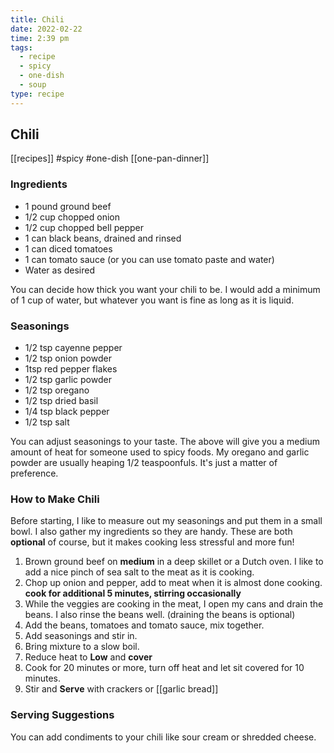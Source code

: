 ```yaml
---
title: Chili
date: 2022-02-22
time: 2:39 pm
tags:
  - recipe
  - spicy
  - one-dish
  - soup
type: recipe
---
```


## Chili

[[recipes]] #spicy #one-dish [[one-pan-dinner]]

### Ingredients

- 1 pound ground beef
- 1/2 cup chopped onion
- 1/2 cup chopped bell pepper
- 1 can black beans, drained and rinsed
- 1 can diced tomatoes
- 1 can tomato sauce (or you can use tomato paste and water)
- Water as desired

You can decide how thick you want your chili to be. I would add a minimum of 1 cup of water, but whatever you want is fine as long as it is liquid.

### Seasonings

- 1/2 tsp cayenne pepper
- 1/2 tsp onion powder
- 1tsp red pepper flakes
- 1/2 tsp garlic powder
- 1/2 tsp oregano
- 1/2 tsp dried basil
- 1/4 tsp black pepper
- 1/2 tsp salt

You can adjust seasonings to your taste. The above will give you a medium amount of heat for someone used to spicy foods. My oregano and garlic powder are usually heaping 1/2 teaspoonfuls. It's just a matter of preference.

### How to Make Chili

Before starting, I like to measure out my seasonings and put them in a small bowl. I also gather my ingredients so they are handy. These are both **optional** of course, but it makes cooking less stressful and more fun!

1. Brown ground beef on **medium** in a deep skillet or a Dutch oven. I like to add a nice pinch of sea salt to the meat as it is cooking.
2. Chop up onion and pepper, add to meat when it is almost done cooking. **cook for additional 5 minutes, stirring occasionally**
3. While the veggies are cooking in the meat, I open my cans and drain the beans. I also rinse the beans well. (draining the beans is optional)
4. Add the beans, tomatoes and tomato sauce, mix together.
5. Add seasonings and stir in.
6. Bring mixture to a slow boil.
7. Reduce heat to **Low** and **cover**
8. Cook for 20 minutes or more, turn off heat and let sit covered for 10 minutes.
9. Stir and **Serve** with crackers or [[garlic bread]]

### Serving Suggestions

You can add condiments to your chili like sour cream or shredded cheese.
